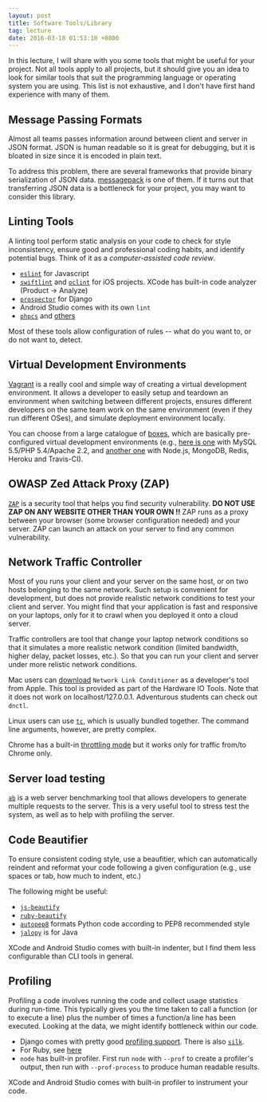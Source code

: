 ```yaml
---
layout: post
title: Software Tools/Library
tag: lecture
date: 2016-03-18 01:53:10 +0800
---
```


In this lecture, I will share with you some tools that might be useful for your project.  Not all tools apply to all projects, but it should give you an idea to look for similar tools that suit the programming language or operating system you are using.  This list is not exhaustive, and I don't have first hand experience with many of them.  

## Message Passing Formats

Almost all teams passes information around between client and server in JSON format.  JSON is human readable so it is great for debugging, but it is bloated in size since it is encoded in plain text.  

To address this problem, there are several frameworks that provide binary serialization of JSON data. [messagepack](http://msgpack.org/index.html) is one of them.  If it turns out that transferring JSON data is a bottleneck for your project, you may want to consider this library.

## Linting Tools
A linting tool perform static analysis on your code to check for style inconsistency, ensure good and professional coding habits, and identify potential bugs.  Think of it as a _computer-assisted code review_.

* [```eslint```](http://eslint.org) for Javascript
* [```swiftlint```](https://github.com/realm/SwiftLint) and [```oclint```](http://oclint.org) for iOS projects.  XCode has built-in code analyzer (Product -> Analyze)
* [```prospector```](https://github.com/landscapeio/prospector) for Django
* Android Studio comes with its own ```lint```
* [```phpcs```](http://pear.php.net/package/PHP_CodeSniffer/redirected) and [others](http://phpqatools.org)

Most of these tools allow configuration of rules -- what do you want to, or do not want to, detect.

## Virtual Development Environments

[Vagrant](https://www.vagrantup.com) is a really cool and simple way of creating a virtual development environment.  It allows a developer to easily setup and teardown an environment when switching between different projects, ensures different developers on the same team work on the same environment (even if they run different OSes), and simulate deployment environment locally.  

You can choose from a large catalogue of [boxes](https://atlas.hashicorp.com/boxes/search), which are basically pre-configured virtual development environments (e.g., [here is one](https://atlas.hashicorp.com/ncaro/boxes/php7-debian8-apache-nginx-mysql) with MySQL 5.5/PHP 5.4/Apache 2.2, and [another one](https://atlas.hashicorp.com/cbumgard/boxes/nodejs) with Node.js, MongoDB, Redis, Heroku and Travis-CI).

## OWASP Zed Attack Proxy (ZAP)

[```ZAP```](https://www.owasp.org/index.php/OWASP_Zed_Attack_Proxy_Project) is a security tool that helps you find security vulnerability.  __DO NOT USE ZAP ON ANY WEBSITE OTHER THAN YOUR OWN !!__  ZAP runs as a proxy between your browser (some browser configuration needed) and your server.  ZAP can launch an attack on your server to find any common vulnerability.

## Network Traffic Controller

Most of you runs your client and your server on the same host, or on two hosts belonging to the same network.  Such setup is convenient for development, but does not provide realistic network conditions to test your client and server.  You might find that your application is fast and responsive on your laptops, only for it to crawl when you deployed it onto a cloud server.  

Traffic controllers are tool that change your laptop network conditions so that it simulates a more realistic network condition (limited bandwidth, higher delay, packet losses, etc.).  So that you can run your client and server under more relistic network conditions.

Mac users can [download](https://developer.apple.com/downloads/?name=for%20Xcode) ```Network Link Conditioner``` as a developer's tool from Apple.  This tool is provided as part of the Hardware IO Tools.  Note that it does not work on localhost/127.0.0.1.  Adventurous students can check out ```dnctl```.

Linux users can use [```tc```](http://www.tldp.org/HOWTO/html_single/Traffic-Control-HOWTO/), which is usually bundled together.  The command line arguments, however, are pretty complex.

Chrome has a built-in [throttling mode](https://developer.chrome.com/devtools/docs/device-mode#network-conditions) but it works only for traffic from/to Chrome only.

## Server load testing

[```ab```](https://httpd.apache.org/docs/2.4/programs/ab.html)  is a web server benchmarking tool that allows developers to generate multiple requests to the server.  This is a very useful tool to stress test the system, as well as to help with profiling the server.

## Code Beautifier

To ensure consistent coding style, use a beaufitier, which can automatically reindent and reformat your code following a given configuration (e.g., use spaces or tab, how much to indent, etc.)

The following might be useful:

* [```js-beautify```](https://www.npmjs.com/package/js-beautify)
* [```ruby-beautify```](https://github.com/erniebrodeur/ruby-beautify)
* [```autopep8```](https://pypi.python.org/pypi/autopep8) formats Python code according to PEP8 recommended style
* [```jalopy```](https://github.com/lukespragg/jalopy) is for Java

XCode and Android Studio comes with built-in indenter, but I find them less configurable than CLI tools in general.

## Profiling

Profiling a code involves running the code and collect usage statistics during run-time.  This typically gives you the time taken to call a function (or to execute a line) plus the number of times a function/a line has been executed.  Looking at the data, we might identify bottleneck within our code.

* Django comes with pretty good [profiling support](https://code.djangoproject.com/wiki/ProfilingDjango).  There is also [```silk```](https://github.com/django-silk/silk).
* For Ruby, see [here](http://guides.rubyonrails.org/v3.2.13/performance_testing.html)
* ```node``` has built-in profiler.  First run ```node``` with ```--prof``` to create a profiler's output, then run with ```--prof-process``` to produce human readable results.

XCode and Android Studio comes with built-in profiler to instrument your code.
